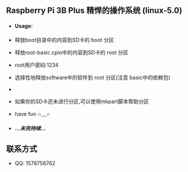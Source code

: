 ## Raspberry Pi 3B Plus 精悍的操作系统 (linux-5.0)

* #### Usage:
* 释放boot目录中的内容到SD卡的 boot 分区
* 释放root-basic.cpio中的内容到SD卡的 root 分区
* root用户密码:1234
* 选择性地释放software中的软件到 root 分区(注意 basic中的依赖包)
*
* 如果你的SD卡还未进行分区,可以使用mkpart脚本帮助分区
* have fun    ∩﹏∩

* ##### ...未完待续...

## 联系方式

* QQ: 1578756762
